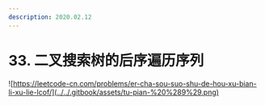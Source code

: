 ```yaml
---
description: 2020.02.12
---
```


# 33. 二叉搜索树的后序遍历序列

![https://leetcode-cn.com/problems/er-cha-sou-suo-shu-de-hou-xu-bian-li-xu-lie-lcof/](../../.gitbook/assets/tu-pian-%20%289%29.png)

